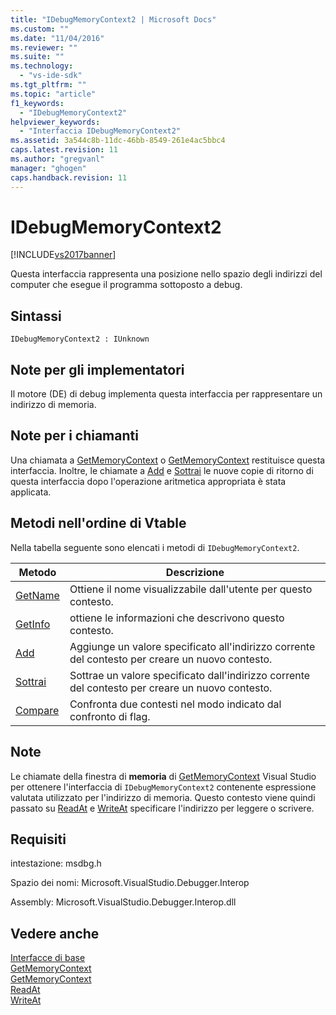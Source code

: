 ```yaml
---
title: "IDebugMemoryContext2 | Microsoft Docs"
ms.custom: ""
ms.date: "11/04/2016"
ms.reviewer: ""
ms.suite: ""
ms.technology: 
  - "vs-ide-sdk"
ms.tgt_pltfrm: ""
ms.topic: "article"
f1_keywords: 
  - "IDebugMemoryContext2"
helpviewer_keywords: 
  - "Interfaccia IDebugMemoryContext2"
ms.assetid: 3a544c8b-11dc-46bb-8549-261e4ac5bbc4
caps.latest.revision: 11
ms.author: "gregvanl"
manager: "ghogen"
caps.handback.revision: 11
---
```

# IDebugMemoryContext2
[!INCLUDE[vs2017banner](../../../code-quality/includes/vs2017banner.md)]

Questa interfaccia rappresenta una posizione nello spazio degli indirizzi del computer che esegue il programma sottoposto a debug.  
  
## Sintassi  
  
```  
IDebugMemoryContext2 : IUnknown  
```  
  
## Note per gli implementatori  
 Il motore \(DE\) di debug implementa questa interfaccia per rappresentare un indirizzo di memoria.  
  
## Note per i chiamanti  
 Una chiamata a [GetMemoryContext](../../../extensibility/debugger/reference/idebugproperty2-getmemorycontext.md) o [GetMemoryContext](../../../extensibility/debugger/reference/idebugreference2-getmemorycontext.md) restituisce questa interfaccia.  Inoltre, le chiamate a [Add](../../../extensibility/debugger/reference/idebugmemorycontext2-add.md) e [Sottrai](../../../extensibility/debugger/reference/idebugmemorycontext2-subtract.md) le nuove copie di ritorno di questa interfaccia dopo l'operazione aritmetica appropriata è stata applicata.  
  
## Metodi nell'ordine di Vtable  
 Nella tabella seguente sono elencati i metodi di `IDebugMemoryContext2`.  
  
|Metodo|Descrizione|  
|------------|-----------------|  
|[GetName](../../../extensibility/debugger/reference/idebugmemorycontext2-getname.md)|Ottiene il nome visualizzabile dall'utente per questo contesto.|  
|[GetInfo](../../../extensibility/debugger/reference/idebugmemorycontext2-getinfo.md)|ottiene le informazioni che descrivono questo contesto.|  
|[Add](../../../extensibility/debugger/reference/idebugmemorycontext2-add.md)|Aggiunge un valore specificato all'indirizzo corrente del contesto per creare un nuovo contesto.|  
|[Sottrai](../../../extensibility/debugger/reference/idebugmemorycontext2-subtract.md)|Sottrae un valore specificato dall'indirizzo corrente del contesto per creare un nuovo contesto.|  
|[Compare](../../../extensibility/debugger/reference/idebugmemorycontext2-compare.md)|Confronta due contesti nel modo indicato dal confronto di flag.|  
  
## Note  
 Le chiamate della finestra di **memoria** di [GetMemoryContext](../../../extensibility/debugger/reference/idebugproperty2-getmemorycontext.md) Visual Studio per ottenere l'interfaccia di `IDebugMemoryContext2` contenente espressione valutata utilizzato per l'indirizzo di memoria.  Questo contesto viene quindi passato su [ReadAt](../../../extensibility/debugger/reference/idebugmemorybytes2-readat.md) e [WriteAt](../Topic/IDebugMemoryBytes2::WriteAt.md) specificare l'indirizzo per leggere o scrivere.  
  
## Requisiti  
 intestazione: msdbg.h  
  
 Spazio dei nomi: Microsoft.VisualStudio.Debugger.Interop  
  
 Assembly: Microsoft.VisualStudio.Debugger.Interop.dll  
  
## Vedere anche  
 [Interfacce di base](../../../extensibility/debugger/reference/core-interfaces.md)   
 [GetMemoryContext](../../../extensibility/debugger/reference/idebugproperty2-getmemorycontext.md)   
 [GetMemoryContext](../../../extensibility/debugger/reference/idebugreference2-getmemorycontext.md)   
 [ReadAt](../../../extensibility/debugger/reference/idebugmemorybytes2-readat.md)   
 [WriteAt](../Topic/IDebugMemoryBytes2::WriteAt.md)